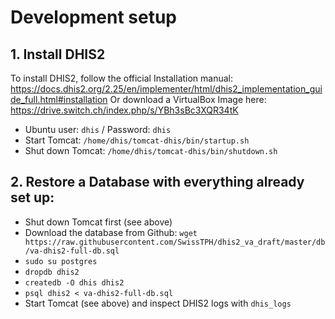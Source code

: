 # Development setup

## 1. Install DHIS2

To install DHIS2, follow the official Installation manual: https://docs.dhis2.org/2.25/en/implementer/html/dhis2_implementation_guide_full.html#installation
Or download a VirtualBox Image here: https://drive.switch.ch/index.php/s/YBh3sBc3XQR34tK

- Ubuntu user: `dhis` / Password: `dhis`
- Start Tomcat: `/home/dhis/tomcat-dhis/bin/startup.sh`
- Shut down Tomcat: `/home/dhis/tomcat-dhis/bin/shutdown.sh`

## 2. Restore a Database with everything already set up:

- Shut down Tomcat first (see above)
- Download the database from Github: `wget https://raw.githubusercontent.com/SwissTPH/dhis2_va_draft/master/db/va-dhis2-full-db.sql`
- `sudo su postgres`
- `dropdb dhis2`
- `createdb -O dhis dhis2`
- `psql dhis2 < va-dhis2-full-db.sql`
- Start Tomcat (see above) and inspect DHIS2 logs with `dhis_logs`